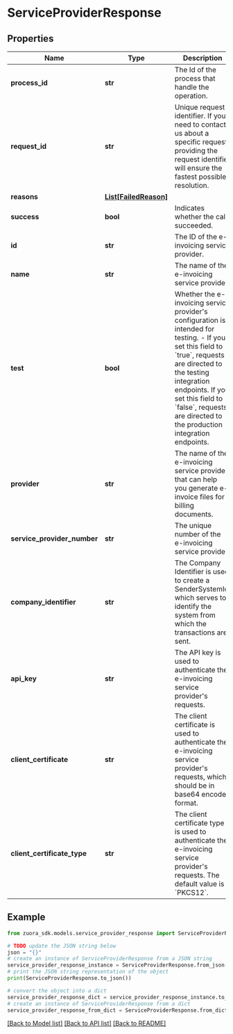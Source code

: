 # ServiceProviderResponse


## Properties

Name | Type | Description | Notes
------------ | ------------- | ------------- | -------------
**process_id** | **str** | The Id of the process that handle the operation.  | [optional] 
**request_id** | **str** | Unique request identifier. If you need to contact us about a specific request, providing the request identifier will ensure the fastest possible resolution.  | [optional] 
**reasons** | [**List[FailedReason]**](FailedReason.md) |  | [optional] 
**success** | **bool** | Indicates whether the call succeeded.  | [optional] 
**id** | **str** | The ID of the e-invoicing service provider.  | [optional] 
**name** | **str** | The name of the e-invoicing service provider.  | [optional] 
**test** | **bool** | Whether the e-invoicing service provider&#39;s configuration is intended for testing.   - If you set this field to &#x60;true&#x60;, requests are directed to the testing integration endpoints. If you set this field to &#x60;false&#x60;, requests are directed to the production integration endpoints.  | [optional] 
**provider** | **str** | The name of the e-invoicing service provider that can help you generate e-invoice files for billing documents.  | [optional] 
**service_provider_number** | **str** | The unique number of the e-invoicing service provider.  | [optional] 
**company_identifier** | **str** | The Company Identifier is used to create a SenderSystemId, which serves to identify the system from which the transactions are sent.  | [optional] 
**api_key** | **str** | The API key is used to authenticate the e-invoicing service provider&#39;s requests.  | [optional] 
**client_certificate** | **str** | The client certificate is used to authenticate the e-invoicing service provider&#39;s requests, which should be in base64 encoded format.  | [optional] 
**client_certificate_type** | **str** | The client certificate type is used to authenticate the e-invoicing service provider&#39;s requests. The default value is &#x60;PKCS12&#x60;.  | [optional] 

## Example

```python
from zuora_sdk.models.service_provider_response import ServiceProviderResponse

# TODO update the JSON string below
json = "{}"
# create an instance of ServiceProviderResponse from a JSON string
service_provider_response_instance = ServiceProviderResponse.from_json(json)
# print the JSON string representation of the object
print(ServiceProviderResponse.to_json())

# convert the object into a dict
service_provider_response_dict = service_provider_response_instance.to_dict()
# create an instance of ServiceProviderResponse from a dict
service_provider_response_from_dict = ServiceProviderResponse.from_dict(service_provider_response_dict)
```
[[Back to Model list]](../README.md#documentation-for-models) [[Back to API list]](../README.md#documentation-for-api-endpoints) [[Back to README]](../README.md)


